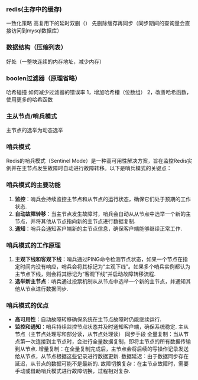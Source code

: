 ### redis(主存中的缓存)

一致化策略
高复用下的延时双删（）
先删除缓存再同步（同步期间的查询量会直接访问到mysql数据库）


### 数据结构（压缩列表）
好处（一整块连续的内存地址，减少内存）



### boolen过滤器（原理省略）
哈希碰撞
如何减少过滤器的错误率
1，增加哈希槽（位数组）
2，改善哈希函数，使用更多的哈希函数

### 主从节点/哨兵模式
主节点的选举为动态选举

### 哨兵模式
Redis的哨兵模式（Sentinel Mode）是一种高可用性解决方案，旨在监控Redis实例并在主节点发生故障时自动进行故障转移。以下是哨兵模式的关键点：

### 哨兵模式的主要功能
1. **监控**：哨兵会持续监控主节点和从节点的运行状态，确保它们处于预期的工作状态.
2. **自动故障转移**：当主节点发生故障时，哨兵会自动从从节点中选举一个新的主节点，并将其他从节点指向新的主节点进行数据复制.
3. **通知**：哨兵会通知客户端新的主节点信息，确保客户端能够继续正常工作.

### 哨兵模式的工作原理
1. **主观下线和客观下线**：哨兵通过PING命令检测节点状态，如果一个节点在指定时间内没有响应，哨兵会将其标记为“主观下线”。如果多个哨兵实例都认为主节点下线，则会将其标记为“客观下线”并启动故障转移流程.
2. **选举新主节点**：哨兵通过投票机制从从节点中选举一个新的主节点，并通知其他从节点进行数据同步.

### 哨兵模式的优点
- **高可用性**：自动故障转移确保系统在主节点故障时仍能继续运行.
- **监控和通知**：哨兵持续监控节点状态并及时通知客户端，确保系统稳定.
主从节点（主节点处理写和部分读，从节点处理读）
同步手段
全量复制：当从节点第一次连接到主节点时，会进行全量数据复制，即将主节点的所有数据传输到从节点.
增量复制：在全量复制完成后，主节点会将后续的写操作记录发送给从节点，从节点根据这些记录进行数据更新.
数据延迟：由于数据同步存在延迟，从节点的数据可能不是最新的.
故障切换复杂：在主节点故障时，需要手动或借助哨兵模式进行故障切换，过程相对复杂.
